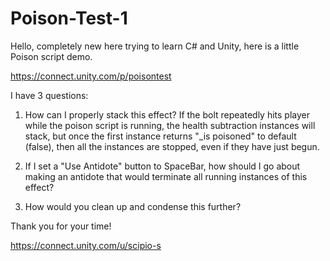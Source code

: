 # Poison-Test-1
Hello, completely new here trying to learn C# and Unity, here is a little Poison script demo.

https://connect.unity.com/p/poisontest

I have 3 questions:

1. How can I properly stack this effect? If the bolt repeatedly hits player while the poison script is running, the health subtraction instances will stack,  but once the first instance returns "_is poisoned" to default (false), then all the instances are stopped, even if they have just begun.

 2. If I set a "Use Antidote" button to SpaceBar, how should I go about making an antidote that would terminate all running instances of this effect?

 3. How would you clean up and condense this further?

Thank you for your time!

https://connect.unity.com/u/scipio-s
